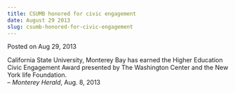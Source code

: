 ```yaml
---
title: CSUMB honored for civic engagement
date: August 29 2013
slug: csumb-honored-for-civic-engagement
---
```





<span class="date">Posted on Aug 29, 2013    </span>
<p>California State University, Monterey Bay has earned the Higher
Education Civic Engagement Award presented by The Washington Center
and the New York life Foundation.<br>
&#x2013; <em>Monterey Herald</em>, Aug. 8, 2013</br></p>





